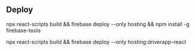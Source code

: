 ## Deploy

npx react-scripts build && firebase deploy --only hosting && npm install -g firebase-tools

npx react-scripts build && firebase deploy --only hosting:driverapp-react
